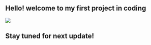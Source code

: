 
<h2> Hello! welcome to my first project in coding</h2>
<img src="https://i.pinimg.com/originals/35/90/49/3590490948a35d8e7bebe5422e6d9f2a.gif">

<h2> Stay tuned for next update! </h2>
